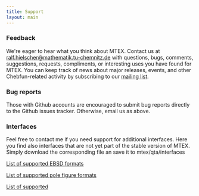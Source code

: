 ```yaml
---
title: Support
layout: main
---
```


### Feedback ###

We're eager to hear what you think about MTEX. Contact us at
[ralf.hielscher@mathematik.tu-chemnitz.de](mailto:ralf.hielscher@mathematik.tu-chemnitz.de)
with questions, bugs, comments, suggestions, requests, compliments, or
interesting uses you have found for MTEX. You can keep track of news about
major releases, events, and other Chebfun-related activity by subscribing to
our [mailing list](https://groups.google.com/forum/#!forum/mtex/join).

### Bug reports ###

Those with Github accounts are encouraged to submit bug reports directly to
the Github issues tracker. Otherwise, email us as above.

### Interfaces ###

Feel free to contact me if you need support for additional interfaces. Here
you find also interfaces that are not yet part of the stable version of
MTEX. Simply download the corresponding file an save it to mtex/qta/interfaces

[List of supported EBSD formats](EBSDInterfaces.html)

[List of supported pole figure formats](PoleFigureInterfaces.html)

[List of supported ]()
